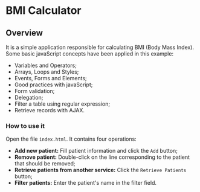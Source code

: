 # BMI Calculator

## Overview
It is a simple application responsible for calculating BMI (Body Mass Index).
Some basic javaScript concepts have been applied in this example:
* Variables and Operators;
* Arrays, Loops and Styles;
* Events, Forms and Elements;
* Good practices with javaScript;
* Form validation;
* Delegation;
* Filter a table using regular expression;
* Retrieve records with AJAX.

### How to use it
Open the file `index.html`. It contains four operations:
* **Add new patient:** Fill patient information and click the `Add` button;
* **Remove patient:** Double-click on the line corresponding to the patient that should be removed;
* **Retrieve patients from another service:** Click the `Retrieve Patients` button;
* **Filter patients:** Enter the patient's name in the filter field.
